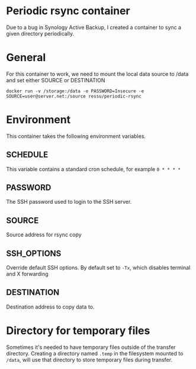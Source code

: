 # Periodic rsync container

Due to a bug in Synology Active Backup, I created a container to sync a given
directory periodically.

# General

For this container to work, we need to mount the local data source to /data
and set either SOURCE or DESTINATION

```
docker run -v /storage:/data -e PASSWORD=Insecure -e SOURCE=user@server.net:/source ressu/periodic-rsync
```

# Environment

This container takes the following environment variables.

## SCHEDULE

This variable contains a standard cron schedule, for example `0 * * * *`

## PASSWORD

The SSH password used to login to the SSH server.

## SOURCE

Source address for rsync copy

## SSH_OPTIONS

Override default SSH options. By default set to `-Tx`, which disables terminal
and X forwarding

## DESTINATION

Destination address to copy data to.

# Directory for temporary files

Sometimes it's needed to have temporary files outside of the transfer
directory. Creating a directory named `.temp` in the filesystem mounted to
`/data`, will use that directory to store temporary files during transfer.
